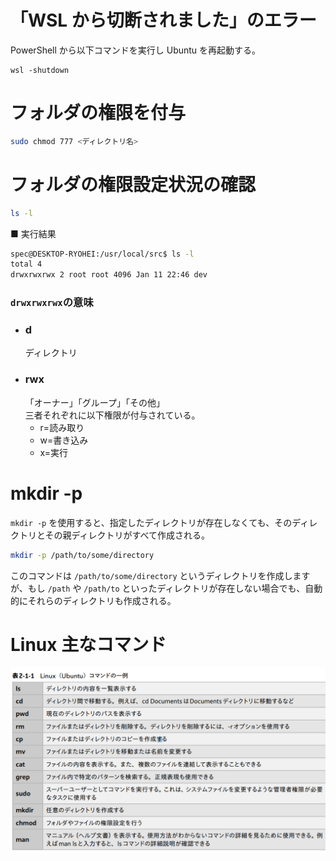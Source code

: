 # 「WSL から切断されました」のエラー

PowerShell から以下コマンドを実行し Ubuntu を再起動する。

```text
wsl -shutdown
```

# フォルダの権限を付与

```bash
sudo chmod 777 <ディレクトリ名>
```

# フォルダの権限設定状況の確認

```bash
ls -l
```

■ 実行結果

```bash
spec@DESKTOP-RYOHEI:/usr/local/src$ ls -l
total 4
drwxrwxrwx 2 root root 4096 Jan 11 22:46 dev
```

### `drwxrwxrwx`の意味

- ### d
  ディレクトリ
- ### rwx
  「オーナー」「グループ」「その他」<br>
  三者それぞれに以下権限が付与されている。
  - r=読み取り
  - w=書き込み
  - x=実行

# mkdir -p

`mkdir -p` を使用すると、指定したディレクトリが存在しなくても、そのディレクトリとその親ディレクトリがすべて作成される。

```bash
mkdir -p /path/to/some/directory
```

このコマンドは `/path/to/some/directory` というディレクトリを作成しますが、もし `/path` や `/path/to` といったディレクトリが存在しない場合でも、自動的にそれらのディレクトリも作成される。

# Linux 主なコマンド

![Alt text](/memo/png/image.png)
